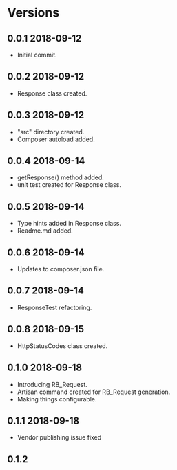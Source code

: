 # Versions

## 0.0.1 2018-09-12
* Initial commit.

## 0.0.2 2018-09-12
* Response class created.

## 0.0.3 2018-09-12
* "src" directory created.
* Composer autoload added.

## 0.0.4 2018-09-14
* getResponse() method added.
* unit test created for Response class.

## 0.0.5 2018-09-14
* Type hints added in Response class.
* Readme.md added.

## 0.0.6 2018-09-14
* Updates to composer.json file.

## 0.0.7 2018-09-14
* ResponseTest refactoring.

## 0.0.8 2018-09-15
* HttpStatusCodes class created.

## 0.1.0 2018-09-18
* Introducing RB_Request.
* Artisan command created for RB_Request generation.
* Making things configurable.

## 0.1.1 2018-09-18
* Vendor publishing issue fixed

## 0.1.2
